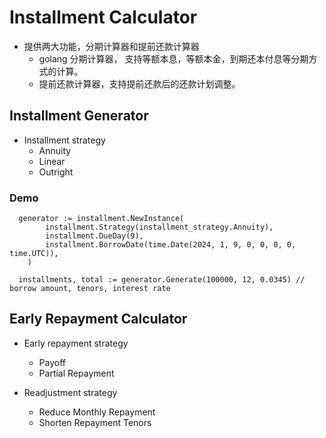 # Installment Calculator
* 提供两大功能，分期计算器和提前还款计算器
  * golang 分期计算器， 支持等额本息，等额本金，到期还本付息等分期方式的计算。
  * 提前还款计算器，支持提前还款后的还款计划调整。

## Installment Generator
* Installment strategy
  * Annuity
  * Linear
  * Outright

### Demo
```golang
  generator := installment.NewInstance(
        installment.Strategy(installment_strategy.Annuity),
        installment.DueDay(9),
        installment.BorrowDate(time.Date(2024, 1, 9, 0, 0, 0, 0, time.UTC)), 
    )
  
  installments, total := generator.Generate(100000, 12, 0.0345) // borrow amount, tenors, interest rate
```

## Early Repayment Calculator
* Early repayment strategy
  * Payoff
  * Partial Repayment

* Readjustment strategy
  * Reduce Monthly Repayment
  * Shorten Repayment Tenors